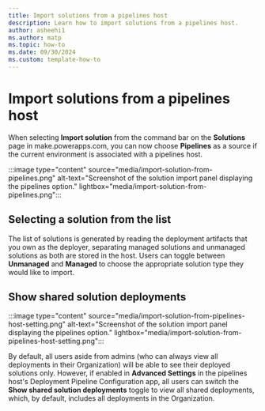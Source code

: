 ```yaml
---
title: Import solutions from a pipelines host
description: Learn how to import solutions from a pipelines host.
author: asheehi1
ms.author: matp
ms.topic: how-to
ms.date: 09/30/2024
ms.custom: template-how-to
---
```

# Import solutions from a pipelines host

When selecting **Import solution** from the command bar on the **Solutions** page in make.powerapps.com, you can now choose **Pipelines** as a source if the current environment is associated with a pipelines host.

:::image type="content" source="media/import-solution-from-pipelines.png" alt-text="Screenshot of the solution import panel displaying the pipelines option." lightbox="media/import-solution-from-pipelines.png":::

## Selecting a solution from the list

The list of solutions is generated by reading the deployment artifacts that you own as the deployer, separating managed solutions and unmanaged solutions as both are stored in the host. Users can toggle between **Unmanaged** and **Managed** to choose the appropriate solution type they would like to import.

## Show shared solution deployments

:::image type="content" source="media/import-solution-from-pipelines-host-setting.png" alt-text="Screenshot of the solution import panel displaying the pipelines option." lightbox="media/import-solution-from-pipelines-host-setting.png":::

By default, all users aside from admins (who can always view all deployments in their Organization) will be able to see their deployed solutions only. However, if enabled in **Advanced Settings** in the pipelines host's Deployment Pipeline Configuration app, all users can switch the **Show shared solution deployments** toggle to view all shared deployments, which, by default, includes all deployments in the Organization.
